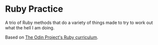 # Ruby Practice

A trio of Ruby methods that do a variety of things made to try to work out what the hell I am doing.

Based on [The Odin Project's Ruby curriculum](http://www.theodinproject.com/courses/ruby-programming/lessons/building-blocks).